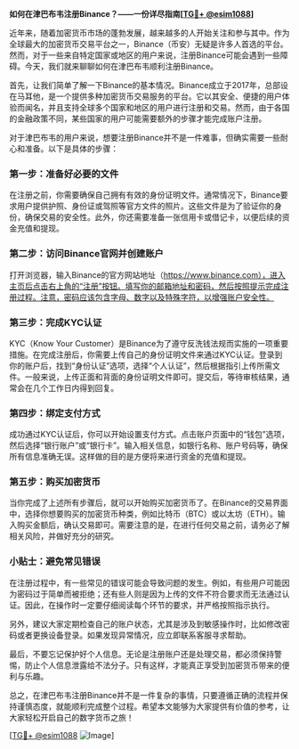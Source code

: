 **如何在津巴布韦注册Binance？——一份详尽指南[[TG💪+ @esim1088](https://t.me/s/esim1088)]**

近年来，随着加密货币市场的蓬勃发展，越来越多的人开始关注和参与其中。作为全球最大的加密货币交易平台之一，Binance（币安）无疑是许多人首选的平台。然而，对于一些来自特定国家或地区的用户来说，注册Binance可能会遇到一些障碍。今天，我们就来聊聊如何在津巴布韦顺利注册Binance。

首先，让我们简单了解一下Binance的基本情况。Binance成立于2017年，总部设在马耳他，是一个提供多种加密货币交易服务的平台。它以其安全、便捷的用户体验而闻名，并且支持全球多个国家和地区的用户进行注册和交易。然而，由于各国的金融政策不同，某些国家的用户可能需要额外的步骤才能完成账户注册。

对于津巴布韦的用户来说，想要注册Binance并不是一件难事，但确实需要一些耐心和准备。以下是具体的步骤：

### 第一步：准备好必要的文件

在注册之前，你需要确保自己拥有有效的身份证明文件。通常情况下，Binance要求用户提供护照、身份证或驾照等官方文件的照片。这些文件是为了验证你的身份，确保交易的安全性。此外，你还需要准备一张信用卡或借记卡，以便后续的资金充值和提现。

### 第二步：访问Binance官网并创建账户

打开浏览器，输入Binance的官方网站地址（https://www.binance.com），进入主页后点击右上角的“注册”按钮。填写你的邮箱地址和密码，然后按照提示完成注册过程。注意，密码应该包含字母、数字以及特殊字符，以增强账户安全性。

### 第三步：完成KYC认证

KYC（Know Your Customer）是Binance为了遵守反洗钱法规而实施的一项重要措施。在完成注册后，你需要上传自己的身份证明文件来通过KYC认证。登录到你的账户后，找到“身份认证”选项，选择“个人认证”，然后根据指引上传所需文件。一般来说，上传正面和背面的身份证明文件即可。提交后，等待审核结果，通常会在几个工作日内得到回复。

### 第四步：绑定支付方式

成功通过KYC认证后，你可以开始设置支付方式。点击账户页面中的“钱包”选项，然后选择“银行账户”或“银行卡”。输入相关信息，如银行名称、账户号码等，确保所有信息准确无误。这样做的目的是方便将来进行资金的充值和提现。

### 第五步：购买加密货币

当你完成了上述所有步骤后，就可以开始购买加密货币了。在Binance的交易界面中，选择你想要购买的加密货币种类，例如比特币（BTC）或以太坊（ETH）。输入购买金额后，确认交易即可。需要注意的是，在进行任何交易之前，请务必了解相关风险，并做好充分的研究。

### 小贴士：避免常见错误

在注册过程中，有一些常见的错误可能会导致问题的发生。例如，有些用户可能因为密码过于简单而被拒绝；还有些人则是因为上传的文件不符合要求而无法通过认证。因此，在操作时一定要仔细阅读每个环节的要求，并严格按照指示执行。

另外，建议大家定期检查自己的账户状态，尤其是涉及到敏感操作时，比如修改密码或者更换设备登录。如果发现异常情况，应立即联系客服寻求帮助。

最后，不要忘记保护好个人信息。无论是注册账户还是处理交易，都必须保持警惕，防止个人信息泄露给不法分子。只有这样，才能真正享受到加密货币带来的便利与乐趣。

总之，在津巴布韦注册Binance并不是一件复杂的事情，只要遵循正确的流程并保持谨慎态度，就能顺利完成整个过程。希望本文能够为大家提供有价值的参考，让大家轻松开启自己的数字货币之旅！

[[TG💪+ @esim1088](https://t.me/s/esim1088) ![Image](https://i.postimg.cc/4NQfJmqS/Snipaste-2025-05-13-00-14-12.png)]